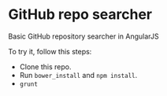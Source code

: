 GitHub repo searcher
=============

Basic GitHub repository searcher in AngularJS

To try it, follow this steps:

- Clone this repo.
- Run `bower_install` and `npm install`.
- `grunt`
